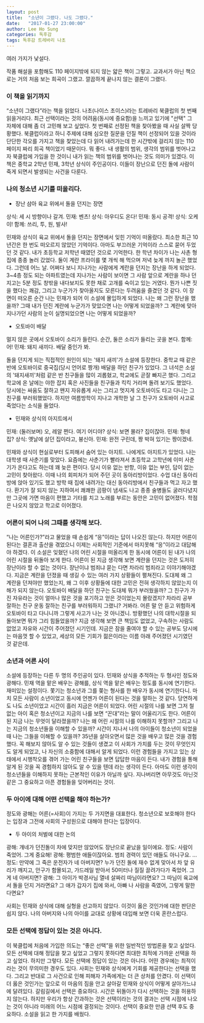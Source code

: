 ```yaml
---
layout: post
title:  "소년이 그랬다. 나도 그랬다."
date:   "2017-01-27 23:00:00"
author: Lee Ho Sung
categories: 독후감
tags: 독후감 트레바리 나초
---
```

여러 가지가 낯설다. 

작품 해설을 포함해도 110 페이지밖에 되지 않는 얇은 책이 그렇고. 
교과서가 아닌 책으로는 거의 처음 보는 희곡이 그랬고.
깔끔하게 끝나지 않는 결론이 그랬다.

### 이 책을 읽기까지

“소년이 그랬다”라는 책을 읽었다. 나초(나이스 초이스)라는 트레바리 북클럽의 첫 번째 읽을거리다. 최근 선택이라는 것의 어려움(동시에 중요함)을 느끼고 있기에 "선택" 그 자체에 대해 좀 더 고민해 보고 싶었다. 첫 번째로 선정된 책을 찾아봤을 때 사실 살짝 당황했다. 북클럽이라고 하니 주제에 대해 심오한 질문을 던질 책이 선정되어 있을 것이라 단단한 각오를 가지고 책을 찾았는데 다 읽어 내려가는데 한 시간밖에 걸리지 않는 110 페이지 짜리 희곡 책이었기 때문이다. 뭐 좋다. 내 생활의 범위, 생각의 범위를 벗어나고자 북클럽에 가입을 한 것이니 내가 읽는 책의 범위를 벗어나는 것도 의미가 있겠다.
이 책은 중학교 2학년 민재, 3학년 상식이 주인공이다. 이들이 장난으로 던진 돌에 사람이 죽게 되면서 발생되는 사건을 다룬다.

### 나의 청소년 시기를 떠올리다.

- 장난 삼아 육교 위에서 돌을 던지는 장면

상식: 세 시 방향이나 갈겨.
민재: 벤츠!
상식: 아우디도 온다!
민재: 동시 공격!
상식: 오케이!
함께: 쓰리, 투, 원, 발사!

민재와 상식이 육교 위에서 돌을 던지는 장면에서 잊힌 기억이 떠올랐다. 최소한 최근 10년간은 한 번도 떠오르지 않았던 기억이다. 아마도 부끄러운 기억이라 스스로 묻어 두었던 것 같다. 
내가 초등학교 저학년 때였던 것으로 기억한다. 한 학년 차이가 나는 사촌 형 집에 종종 놀러 갔었다. 둘이 계란 프라이를 몇 개씩 해 먹으며 저녁 늦게 까지 놀곤 했었다. 그런데 어느 날. 어쩌다 보니 지나가는 사람에게 계란을 던지는 장난을 하게 되었다. 3~4층 정도 되는 아파트였는데 지나가는 사람이 보이면 그 사람 앞으로 계란을 하나 던지고는 5분 정도 창밖을 내다보지도 못한 채로 고개를 숙이고 있는 거였다. 뭔가 나쁜 짓을 했다는 쾌감, 그리고 누군가가 찾아올지도 모른다는 두려움을 즐겼던 것 같다.
이 장면이 떠오른 순간 나는 민재가 되어 이 소설에 몰입하게 되었다. 나는 왜 그런 장난을 했을까? 그때 내가 던진 계란에 누군가가 맞았으면 나는 어떻게 되었을까? 그 계란에 맞아 지나가던 사람의 눈이 실명되었으면 나는 어떻게 되었을까?

- 오토바이 배달

멀지 않은 곳에서 오토바이 소리가 들린다. 
순간, 둘은 소리가 들리는 곳을 본다. 
함께: 어!
민재: 돼지 새끼다. 배달 중인가 봐.

돌을 던지게 되는 직접적인 원인이 되는 '돼지 새끼'가 소설에 등장한다. 
중학교 때 같은 반에 오토바이로 중국집(당시 언어로 짱개) 배달을 하던 친구가 있었다. 그 녀석은 소설의 '돼지새끼'처럼 같은 반 친구들을 많이 괴롭혔고, 학교에도 곧잘 빠지곤 했다. 그리고 학교에 온 날에는 야한 잡지 혹은 사진들을 친구들과 킥킥 거리며 돌려 보기도 했었다. 당시에는 싸움도 잘하고 왠지 자유롭게 사는 그리고 멋지게 오토바이도 타고 다니는 그 친구를 부러워했었다. 하지만 여름방학이 지나고 개학한 날 그 친구가 오토바이 사고로 죽었다는 소식을 들었다.

- 민재와 상식의 아지트에서

민재: (둘러보며) 오, 레알 쩐다. 여기 어디야?
상식: 보면 몰라? 집이잖아. 
민재: 형네 집?
상식: 옛날에 살던 집이라고, 븅신아. 
민재: 완전 구린데, 짱 박혀 있기는 짱이겠네.

민재와 상식이 현실로부터 도피해서 숨어 있는 아지트. 나에게도 아지트가 있었다.
나는 대학생 때 사춘기를 맞았다. 요즘에는 사춘기가 빨라져서 초등학교 고학년에 이미 사춘기가 온다고도 하는데 꽤 늦은 편이다. 당시 이유 없는 반항, 이유 없는 부인, 답이 없는 고민이 찾아왔다. 이때 나의 회피처가 되어 주던 곳이 동아리방이었다. 수업 대신 동아리방에 앉아 있기도 했고 방학 때 집에 내려가는 대신 동아리방에서 친구들과 먹고 자고 했다. 환기가 잘 되지 않는 지하여서 쾌쾌한 곰팡이 냄새도 나고 종종 술병들도 굴러다녔지만 그곳에 가면 마음이 편했고 기타를 치고 노래를 부르는 동안은 고민이 없어졌다. 학점은 나오지 않았고 학고로 이어졌다.

### 어른이 되어 나의 그때를 생각해 보다.

“나는 어른인가?”라고 물었을 때 손쉽게 “응”이라는 답이 나오진 않는다. 하지만 어른이 된다는 결혼과 출산을 겪었으니 이제는 사회적인 기준에서 마지못해 “응”이라고 대답해야 하겠다. 이 소설은 잊혔던 나의 어린 시절을 떠올리게 한 동시에 어른이 된 내가 나의 어린 시절을 뒤돌아 보게 한다.
어른이 된 지금 생각해 보면 계란을 던지는 것은 도저히 장난이라 할 수 없는 것이다. 장난이냐 범죄냐 묻는 다면 차라리 범죄라고 이야기해야겠다. 지금은 계란을 던졌을 때 생길 수 있는 여러 가지 상황들이 펼쳐진다. 도대체 왜 그 계란을 던져야만 했었는지, 왜 그 이후 상황들에 대한 고민은 전혀 생각하지 않았는지 이해가 되지 않는다.
오토바이 배달을 하던 친구는 도대체 뭐가 부러웠을까? 그 친구가 가진 자유라는 것이 얼마나 많은 것을 포기하고 얻은 것이었는지 몰랐겠지? 차라리 공부 잘하는 친구 운동 잘하는 친구를 부러워하지 그랬니? 거봐라. 어른 말 안 듣고 위험하게 오토바이 타고 다니니까 그렇게 사고가 나는 것 아니겠니.
방황했던 나의 대학시절을 되돌아보면 뭐가 그리 힘들었을까? 지금 생각해 보면 큰 책임도 없었고, 구속하는 사람도 없었고 자유와 시간이 주어졌던 시기인데. 지금은 잠을 줄여야 할 수 있는 공부도 당시에는 마음껏 할 수 있었고, 세상의 모든 기회가 젊은이라는 이름 아래 주어졌던 시기였던 것 같은데.

### 소년과 어른 사이

소설에 등장하는 다른 두 명의 주인공이 있다. 민재와 상식을 추적하는 두 형사인 정도와 광해다. 민재 역을 맡은 배우는 광해를, 상식 역을 맡은 배우는 정도를 동시에 연기한다. 재미있는 설정이다. 쫓기는 청소년과 그를 쫒는 형사를 한 배우가 동시에 연기한다니. 마치 모든 사람이 소년이었고 동시에 언젠가 어른이 된다는 것을 말하는 것 같다. 당연하게도 나도 소년이었고 시간이 흘러 지금은 어른이 되었다. 
어린 시절의 나를 보면 그저 철없는 아이 혹은 청소년이고 지금의 나를 보면 “꼰대”라는 말이 어울리기도 한다. 어른이 된 지금 나는 무엇이 달라졌을까? 나는 왜 어린 시절의 나를 이해하지 못할까? 그리고 나는 지금의 청소년들을 이해할 수 있을까? 시간이 지나서 나의 아이들이 청소년이 되었을 때 나는 그들을 이해할 수 있을까?
35년을 살아오면서 많은 것을 배우고 많은 것을 경험했다. 꼭 해보지 않아도 알 수 있는 것들이 생겼고 이 사회가 가치를 두는 것이 무엇인지도 알게 되었고, 나 자신의 소중함에 대해서 알게 되었다. 이런 경험들을 가지고 있는 상태에서 시행착오를 겪어 가는 어린 친구들을 보면 답답한 마음이 든다. 내가 경험을 통해 알게 된 것을 꼭 경험하지 않아도 알 수 있을 텐데 라는 생각이 든다.
아마도 이런 생각이 청소년들을 이해하지 못하는 근본적인 이유가 아닐까 싶다. 지나버리면 아무것도 아닌것 같은 그 중요하고 아픈 경험들을 잊어버리는 것이.

### 두 아이에 대해 어떤 선택을 해야 하는가?

정도와 광해는 어른(=사회)이 가지는 두 가지면을 대표한다. 청소년으로 보호해야 한다는 입장과 그전에 사회의 구성원으로 대해야 한다는 입장이다. 

- 두 아이의 처벌에 대한 논의

광해: 걔네가 던진돌이 차에 맞지만 않았어도 장난으로 끝났을 일이에요.
정도: 사람이 죽었어. 그게 중요해!
광해: 평범한 애들이잖아요. 범죄 경력이 있던 애들도 아니구요.
…
정도: 만약에 그 죽은 운전자가 네 아버지면? 누가 던진 돌에 재수 없게 맞아서 차 앞 유리가 깨지고, 안구가 함몰되고, 가드레일 받아서 50미터나 질질 끌려가다가 죽었어. 그게 네 아버지면?
광해: 그 아이가 박경사님 열네 살짜리 따님이라면요? 그 따님이 육교에서 돌을 던지 거라면요? 그 애가 갑자기 집에 와서, 아빠 나 사람을 죽였어, 그렇게 말한다면요?

사회는 민재와 상식에 대해 실형을 선고하지 않았다. 이것이 옳은 것인가에 대한 판단은 쉽지 않다. 나의 아버지와 나의 아이를 교대로 상황에 대입해 보면 더욱 혼란스럽다.

### 모든 선택에 정답이 있는 것은 아니다.

이 북클럽에 처음에 가입한 의도는 “좋은 선택”을 위한 일반적인 방법론을 찾고 싶었다. 모든 선택에 대해 정답을 찾고 싶었고 그렇지 못하다면 최대한 최적에 가까운 선택을 하고 싶었다. 하지만 그렇다. 모든 선택에 정답이 있는 것은 아니다. 어떤 경우에는 최적이라는 것이 무의미한 경우도 있다.
사회는 민재와 상식에게 기회를 제공한다는 선택을 했다. 그리고 반대로 그 사건으로 인해 피해자 가족에게는 더 큰 상처를 안겼다. 이 선택이 더 옳은 것인가는 앞으로 이 마음의 짐을 안고 살아갈 민재와 상식이 어떻게 살아가느냐에 달려있다.
갈림길에서 선택은 중요하다. 시간은 뒤돌아가 다시 선택하는 것을 허용하지 않는다. 하지만 우리가 항상 간과하는 것은 선택이라는 것의 결과는 선택 시점에 나오는 것이 아니라 미래의 어느 시점에 결정되는 것이다. 선택이 중요한 만큼 선택 후도 중요하다. 
소설을 읽고 한 가지를 배웠다.
